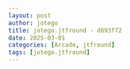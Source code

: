 ```yaml
---
layout: post
author: jotego
title: jotego.jtfround - d893f72
date: 2025-03-01
categories: [Arcade, jtfround]
tags: [jotego.jtfround]
---
```


